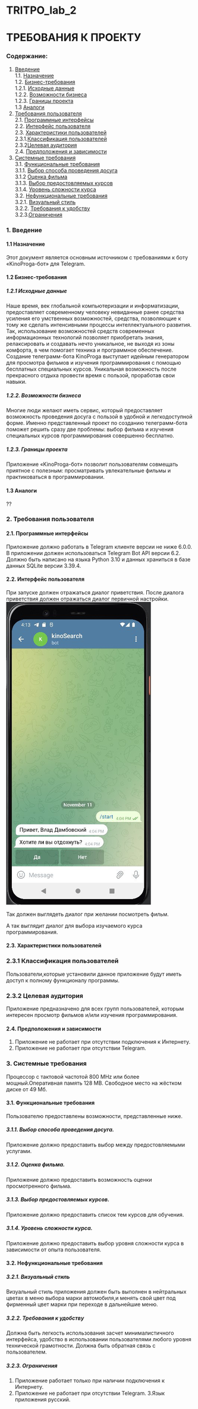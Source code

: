 # TRITPO_lab_2
# ТРЕБОВАНИЯ К ПРОЕКТУ

### Содержание:
1. [Введение](#1) <br>
 1.1. [Назначение](#1.1) <br>
 1.2. [Бизнес-требования](#1.2) <br>
   1.2.1. [Исходные данные](#1.2.1) <br>
   1.2.2. [Возможности бизнеса](#1.2.2) <br>
   1.2.3. [Границы проекта](#1.2.3) <br>
 1.3 [Аналоги](#1.3) <br>
2. [Требования пользователя](#2) <br>
2.1. [Программные интерфейсы](#2.1) <br>
2.2. [Интерфейс пользователя](#2.2) <br>
2.3. [Характеристики пользователей](#2.3) <br>
2.3.1.[Классификация пользователей](#2.3.1) <br>
2.3.2[Целевая аудитория](#2.3.2) <br>
2.4. [Предположения и зависимости](#2.4) <br>
3. [Системные требования](#3) <br>
3.1. [Функциональные требования](#3.1) <br>
3.1.1. [Выбор способа проведения досуга](#3.1.1) <br>
3.1.2 [Оценка фильма](#3.1.2) <br>
3.1.3. [Выбор предостовляемых курсов](#3.1.3) <br>
3.1.4. [Уровень сложности курса](#3.1.4) <br>
3.2. [Нефункциональные требования](#3.2) <br>
3.2.1. [Визуальный стиль](#3.2.1) <br>
3.2.2. [Требования к удобству](#3.2.2) <br>
3.2.3.[Ограничения](#3.2.3)<br>

### 1. Введение <a name="1"></a>
#### 1.1 Назначение <a name="1.1"></a>
Этот документ является основным источником с требованиями к боту «KinoProga-бот» для Telegram.

#### 1.2 Бизнес-требования <a name="1.2"></a>
##### 1.2.1 Исходные данные <a name="1.2.1"></a>
Наше время, век глобальной компьютеризации и информатизации, предоставляет современному человеку невиданные ранее средства усиления его умственных возможностей, средства, позволяющие к тому же сделать интенсивными процессы интеллектуального развития. Так, использование возможностей средств современных информационных технологий позволяет приобретать знания, релаксировать и создавать нечто уникальное, не выходя из зоны комфорта, в чем помогает техника и программное обеспечение. Создание телеграмм-бота KinoProga выступает идейным генератором для просмотра фильмов и изучения программирования с помощью бесплатных специальных курсов. Уникальная возможность после прекрасного отдыха провести время с пользой, проработав свои навыки. 

##### 1.2.2. Возможности бизнеса <a name="1.2.2"></a>
Многие люди желают иметь сервис, который предоставляет возможность проведения досуга с пользой в удобной и легкодоступной форме. Именно представленный проект по созданию телеграмм-бота поможет решить сразу две проблемы: выбор фильма и изучения специальных курсов программирования совершенно бесплатно. 

##### 1.2.3. Границы проекта <a name="1.2.3"></a>
Приложение «KinoProga-бот» позволит пользователям совмещать приятное с полезным: просматривать увлекательные фильмы и практиковаться в программировании.

#### 1.3 Аналоги <a name="1.3"></a>
??

### 2. Требования пользователя <a name="2"></a>
#### 2.1. Программные интерфейсы <a name="2.1"></a>
Приложение должно работать в Telegram клиенте версии не ниже 6.0.0. В приложении должен использоваться Telegram Bot API версии 6.2. Должно быть написано на языка Python 3.10 и данных храниться в базе данных SQLite версии 3.39.4.

#### 2.2. Интерфейс пользователя <a name="2.2"></a>
При запуске должен отражаться диалог приветствия.
После диалога приветствия должен отражаться диалог первичной настройки.
![диалог](исходники/Start.jpg)

Так должен выглядеть диалог при желании посмотреть фильм.

А так выглядит диалог для выбора изучаемого курса программирования.


#### 2.3. Характеристики пользователей <a name="2.3"></a>
### 2.3.1 Классификация пользователей <a name="2.3.1"></a>
Пользователи,которые установили данное приложение будут иметь доступ к полному функционалу программы.
### 2.3.2 Целевая аудитория <a name="2.3.2"></a>
Приложение предназначено для всех групп пользователей, которым интересен просмотр фильмов и/или изучения программирования.

#### 2.4. Предположения и зависимости <a name="2.4"></a>
1. Приложение не работает при отсутствии подключения к Интернету.
2. Приложение не работает при отсутствии Telegram.

### 3. Системные требования <a name="3"></a>
 Процессор с тактовой частотой 800 MHz или более мощный.Оперативная память 128 MB. Свободное место на жёстком диске от 49 Мб.

#### 3.1. Функциональные требования <a name="3.1"></a>
Пользователю предоставлены возможности, представленные ниже.

##### 3.1.1. Выбор способа проведения досуга.<a name="3.1.1"></a>
Приложение должно предоставить выбор между предостовляемыми услугами.
##### 3.1.2. Оценка фильма.<a name="3.1.2"></a>
Приложение должно предоставить возможность оценки просмотренного фильма.
##### 3.1.3. Выбор предостовляемых курсов.<a name="3.1.3"></a>
Приложение должно предоставить список тем курсов для обучения.
##### 3.1.4. Уровень сложности курса.<a name="3.1.4"></a>
Приложение должно предоставить выбор уровня сложности курса в зависимости от опыта пользователя.

#### 3.2. Нефункциональные требования <a name="3.2"></a>
##### 3.2.1. Визуальный стиль <a name="3.2.1"></a>
Визуальный стиль приложения должен быть выполнен в нейтральных цветах в меню выбора марки автомобиля,и менять свой цвет под фирменный цвет марки при переходе в дальнейшие меню.
##### 3.2.2. Требования к удобству <a name="3.2.2"></a>
Должна быть легкость использования засчет минималистичного интерфейса, удобство в использовании пользователями любого уровня технической грамотности. Должна быть обратная связь с пользователем.

 ##### 3.2.3. Ограничения <a name="3.2.3"></a>
1. Приложение работает только при наличии подключения к Интернету.
2. Приложение не работает при отсутствии Telegram.
3.Язык приложения русский.
